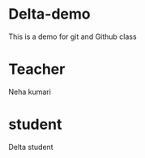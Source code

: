 # Delta-demo
This is a demo for git and Github class

# Teacher
Neha kumari

# student
Delta student